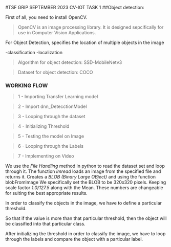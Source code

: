 #TSF GRIP SEPTEMBER 2023 CV-IOT TASK 1
##Object detection:

First of all, you need to install OpenCV.

> OpenCV is an image processing library. It is designed sepcifically for use in Computer Vision Applications.

For Object Detection, specifies the location of multiple objects in the image

-classification
-localization

> Algorithm for object detection: SSD-MobileNetv3

> Dataset for object detection: COCO

###	WORKING FLOW
> 1 - Importing Transfer Learning model

> 2 - Import dnn_DetecctionModel

> 3 - Looping through the dataset

> 4 - Initializing Threshold

> 5 - Testing the model on Image

> 6 - Looping through the Labels

> 7 - Implementing on Video


We use the *File Handling* method in python to read the dataset set and loop through it.
The function *imread* loads an image from the specified file and returns it. 
Creates a *BLOB (Binary Large OBject)* and using the function blobFromImage
We specifically set the BLOB to be 320x320 pixels.
Keeping scale factor *1.0/127.5* along with the Mean.
These numbers are changeable for suiting the best appropriate results.

In order to classify the objects in the image, we have to define a particular threshold. 

So that if the value is more than that particular threshold, then the object will be classified into that particular class.

After initializing the threshold in order to classify the image, we have to loop through the labels and compare the object with a particular label.


